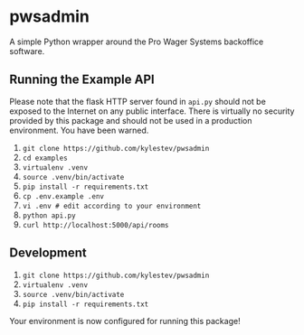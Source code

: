 # pwsadmin
A simple Python wrapper around the Pro Wager Systems backoffice software.

## Running the Example API

Please note that the flask HTTP server found in `api.py` should not be exposed
to the Internet on any public interface. There is virtually no security
provided by this package and should not be used in a production environment.
You have been warned.

1. `git clone https://github.com/kylestev/pwsadmin`
2. `cd examples`
3. `virtualenv .venv`
4. `source .venv/bin/activate`
5. `pip install -r requirements.txt`
6. `cp .env.example .env`
7. `vi .env # edit according to your environment`
8. `python api.py`
9. `curl http://localhost:5000/api/rooms`

## Development

1. `git clone https://github.com/kylestev/pwsadmin`
2. `virtualenv .venv`
3. `source .venv/bin/activate`
4. `pip install -r requirements.txt`

Your environment is now configured for running this package!
